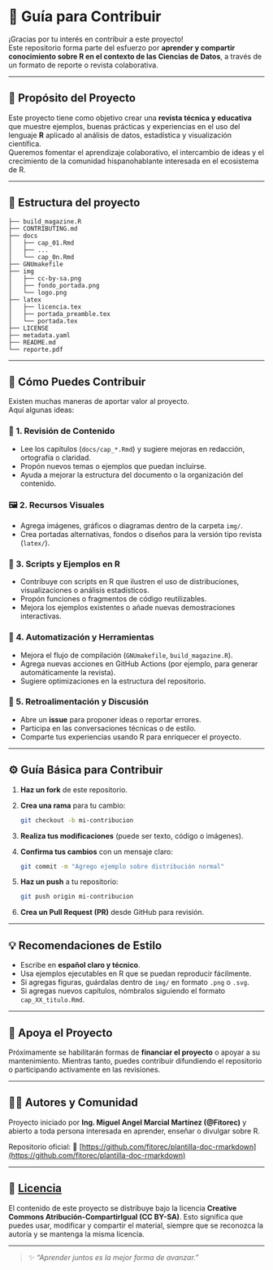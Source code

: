 # 🤝 Guía para Contribuir

¡Gracias por tu interés en contribuir a este proyecto!  
Este repositorio forma parte del esfuerzo por **aprender y compartir conocimiento sobre R en el contexto de las Ciencias de Datos**, a través de un formato de reporte o revista colaborativa.

---

## 🧭 Propósito del Proyecto

Este proyecto tiene como objetivo crear una **revista técnica y educativa** que muestre ejemplos, buenas prácticas y experiencias en el uso del lenguaje **R** aplicado al análisis de datos, estadística y visualización científica.  
Queremos fomentar el aprendizaje colaborativo, el intercambio de ideas y el crecimiento de la comunidad hispanohablante interesada en el ecosistema de R.

---

## 📂 Estructura del proyecto

```
├── build_magazine.R
├── CONTRIBUTING.md
├── docs
│   ├── cap_01.Rmd
│   ├── ...
│   └── cap_0n.Rmd
├── GNUmakefile
├── img
│   ├── cc-by-sa.png
│   ├── fondo_portada.png
│   └── logo.png
├── latex
│   ├── licencia.tex
│   ├── portada_preamble.tex
│   └── portada.tex
├── LICENSE
├── metadata.yaml
├── README.md
└── reporte.pdf
```

---

## 🚀 Cómo Puedes Contribuir

Existen muchas maneras de aportar valor al proyecto.  
Aquí algunas ideas:

### 🧩 1. Revisión de Contenido
- Lee los capítulos (`docs/cap_*.Rmd`) y sugiere mejoras en redacción, ortografía o claridad.
- Propón nuevos temas o ejemplos que puedan incluirse.
- Ayuda a mejorar la estructura del documento o la organización del contenido.

### 🖼️ 2. Recursos Visuales
- Agrega imágenes, gráficos o diagramas dentro de la carpeta `img/`.
- Crea portadas alternativas, fondos o diseños para la versión tipo revista (`latex/`).

### 🧪 3. Scripts y Ejemplos en R
- Contribuye con scripts en R que ilustren el uso de distribuciones, visualizaciones o análisis estadísticos.
- Propón funciones o fragmentos de código reutilizables.
- Mejora los ejemplos existentes o añade nuevas demostraciones interactivas.

### 🧰 4. Automatización y Herramientas
- Mejora el flujo de compilación (`GNUmakefile`, `build_magazine.R`).
- Agrega nuevas acciones en GitHub Actions (por ejemplo, para generar automáticamente la revista).
- Sugiere optimizaciones en la estructura del repositorio.

### 💬 5. Retroalimentación y Discusión
- Abre un **issue** para proponer ideas o reportar errores.
- Participa en las conversaciones técnicas o de estilo.
- Comparte tus experiencias usando R para enriquecer el proyecto.

---

## ⚙️ Guía Básica para Contribuir

1. **Haz un fork** de este repositorio.  
2. **Crea una rama** para tu cambio:

   ```bash
   git checkout -b mi-contribucion
   ```

3. **Realiza tus modificaciones** (puede ser texto, código o imágenes).
4. **Confirma tus cambios** con un mensaje claro:

   ```bash
   git commit -m "Agrego ejemplo sobre distribución normal"
   ```
5. **Haz un push** a tu repositorio:

   ```bash
   git push origin mi-contribucion
   ```
6. **Crea un Pull Request (PR)** desde GitHub para revisión.

---

## 💡 Recomendaciones de Estilo

* Escribe en **español claro y técnico**.
* Usa ejemplos ejecutables en R que se puedan reproducir fácilmente.
* Si agregas figuras, guárdalas dentro de `img/` en formato `.png` o `.svg`.
* Si agregas nuevos capítulos, nómbralos siguiendo el formato `cap_XX_titulo.Rmd`.

---

## 💸 Apoya el Proyecto

Próximamente se habilitarán formas de **financiar el proyecto** o apoyar a su mantenimiento.
Mientras tanto, puedes contribuir difundiendo el repositorio o participando activamente en las revisiones.

---

## 👩‍💻 Autores y Comunidad

Proyecto iniciado por **Ing. Miguel Angel Marcial Martínez (@Fitorec)**
y abierto a toda persona interesada en aprender, enseñar o divulgar sobre R.

Repositorio oficial:
🔗 [https://github.com/fitorec/plantilla-doc-rmarkdown](https://github.com/fitorec/plantilla-doc-rmarkdown)

---

## 📜 [Licencia](./LICENSE)

El contenido de este proyecto se distribuye bajo la licencia
**Creative Commons Atribución-CompartirIgual (CC BY-SA)**.
Esto significa que puedes usar, modificar y compartir el material,
siempre que se reconozca la autoría y se mantenga la misma licencia.

---

> ✨ *“Aprender juntos es la mejor forma de avanzar.”*


